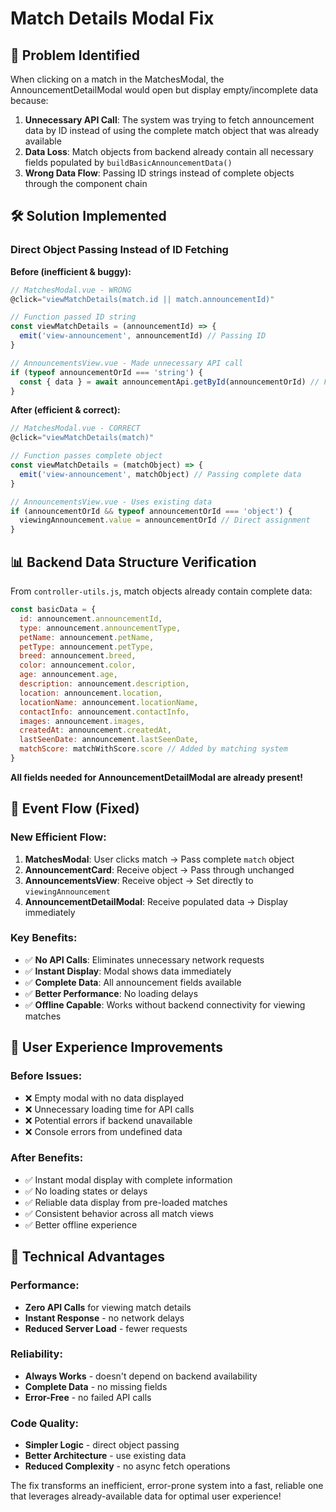 # Match Details Modal Fix

## 🎯 Problem Identified

When clicking on a match in the MatchesModal, the AnnouncementDetailModal would open but display empty/incomplete data because:

1. **Unnecessary API Call**: The system was trying to fetch announcement data by ID instead of using the complete match object that was already available
2. **Data Loss**: Match objects from backend already contain all necessary fields populated by `buildBasicAnnouncementData()`
3. **Wrong Data Flow**: Passing ID strings instead of complete objects through the component chain

## 🛠 Solution Implemented

### **Direct Object Passing Instead of ID Fetching**

**Before (inefficient & buggy):**
```javascript
// MatchesModal.vue - WRONG
@click="viewMatchDetails(match.id || match.announcementId)"

// Function passed ID string
const viewMatchDetails = (announcementId) => {
  emit('view-announcement', announcementId) // Passing ID
}

// AnnouncementsView.vue - Made unnecessary API call
if (typeof announcementOrId === 'string') {
  const { data } = await announcementApi.getById(announcementOrId) // Fetch again!
}
```

**After (efficient & correct):**
```javascript
// MatchesModal.vue - CORRECT
@click="viewMatchDetails(match)"

// Function passes complete object
const viewMatchDetails = (matchObject) => {
  emit('view-announcement', matchObject) // Passing complete data
}

// AnnouncementsView.vue - Uses existing data
if (announcementOrId && typeof announcementOrId === 'object') {
  viewingAnnouncement.value = announcementOrId // Direct assignment
}
```

## 📊 Backend Data Structure Verification

From `controller-utils.js`, match objects already contain complete data:
```javascript
const basicData = {
  id: announcement.announcementId,
  type: announcement.announcementType,
  petName: announcement.petName,
  petType: announcement.petType,
  breed: announcement.breed,
  color: announcement.color,
  age: announcement.age,
  description: announcement.description,
  location: announcement.location,
  locationName: announcement.locationName,
  contactInfo: announcement.contactInfo,
  images: announcement.images,
  createdAt: announcement.createdAt,
  lastSeenDate: announcement.lastSeenDate,
  matchScore: matchWithScore.score // Added by matching system
}
```

**All fields needed for AnnouncementDetailModal are already present!**

## 🔄 Event Flow (Fixed)

### **New Efficient Flow:**
1. **MatchesModal**: User clicks match → Pass complete `match` object
2. **AnnouncementCard**: Receive object → Pass through unchanged  
3. **AnnouncementsView**: Receive object → Set directly to `viewingAnnouncement`
4. **AnnouncementDetailModal**: Receive populated data → Display immediately

### **Key Benefits:**
- ✅ **No API Calls**: Eliminates unnecessary network requests
- ✅ **Instant Display**: Modal shows data immediately 
- ✅ **Complete Data**: All announcement fields available
- ✅ **Better Performance**: No loading delays
- ✅ **Offline Capable**: Works without backend connectivity for viewing matches

## 🎨 User Experience Improvements

### **Before Issues:**
- ❌ Empty modal with no data displayed
- ❌ Unnecessary loading time for API calls
- ❌ Potential errors if backend unavailable
- ❌ Console errors from undefined data

### **After Benefits:**
- ✅ Instant modal display with complete information
- ✅ No loading states or delays
- ✅ Reliable data display from pre-loaded matches
- ✅ Consistent behavior across all match views
- ✅ Better offline experience

## 🚀 Technical Advantages

### **Performance:**
- **Zero API Calls** for viewing match details
- **Instant Response** - no network delays
- **Reduced Server Load** - fewer requests

### **Reliability:**
- **Always Works** - doesn't depend on backend availability
- **Complete Data** - no missing fields
- **Error-Free** - no failed API calls

### **Code Quality:**
- **Simpler Logic** - direct object passing
- **Better Architecture** - use existing data
- **Reduced Complexity** - no async fetch operations

The fix transforms an inefficient, error-prone system into a fast, reliable one that leverages already-available data for optimal user experience!
